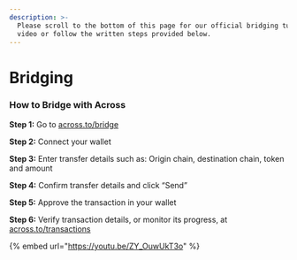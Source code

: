 ```yaml
---
description: >-
  Please scroll to the bottom of this page for our official bridging tutorial
  video or follow the written steps provided below.
---
```


# Bridging

### How to Bridge with Across

**Step 1:** Go to [across.to/bridge](https://across.to/bridge)

**Step 2:** Connect your wallet&#x20;

**Step 3:** Enter transfer details such as: Origin chain, destination chain, token and amount

**Step 4:** Confirm transfer details and click “Send”

**Step 5:** Approve the transaction in your wallet

**Step 6:** Verify transaction details, or monitor its progress, at [across.to/transactions](https://across.to/transactions)



{% embed url="https://youtu.be/ZY_OuwUkT3o" %}


